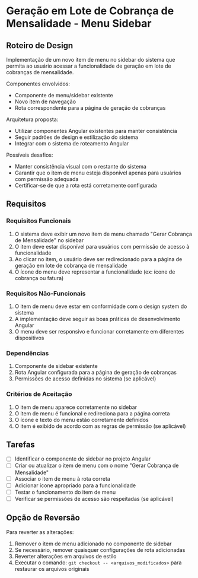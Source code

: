 # Geração em Lote de Cobrança de Mensalidade - Menu Sidebar

## Roteiro de Design

Implementação de um novo item de menu no sidebar do sistema que permita ao usuário acessar a funcionalidade de geração em lote de cobranças de mensalidade.

Componentes envolvidos:
- Componente de menu/sidebar existente
- Novo item de navegação
- Rota correspondente para a página de geração de cobranças

Arquitetura proposta:
- Utilizar componentes Angular existentes para manter consistência
- Seguir padrões de design e estilização do sistema
- Integrar com o sistema de roteamento Angular

Possíveis desafios:
- Manter consistência visual com o restante do sistema
- Garantir que o item de menu esteja disponível apenas para usuários com permissão adequada
- Certificar-se de que a rota está corretamente configurada

## Requisitos

### Requisitos Funcionais
1. O sistema deve exibir um novo item de menu chamado "Gerar Cobrança de Mensalidade" no sidebar
2. O item deve estar disponível para usuários com permissão de acesso à funcionalidade
3. Ao clicar no item, o usuário deve ser redirecionado para a página de geração em lote de cobrança de mensalidade
4. O ícone do menu deve representar a funcionalidade (ex: ícone de cobrança ou fatura)

### Requisitos Não-Funcionais
1. O item de menu deve estar em conformidade com o design system do sistema
2. A implementação deve seguir as boas práticas de desenvolvimento Angular
3. O menu deve ser responsivo e funcionar corretamente em diferentes dispositivos

### Dependências
1. Componente de sidebar existente
2. Rota Angular configurada para a página de geração de cobranças
3. Permissões de acesso definidas no sistema (se aplicável)

### Critérios de Aceitação
1. O item de menu aparece corretamente no sidebar
2. O item de menu é funcional e redireciona para a página correta
3. O ícone e texto do menu estão corretamente definidos
4. O item é exibido de acordo com as regras de permissão (se aplicável)

## Tarefas

- [ ] Identificar o componente de sidebar no projeto Angular
- [ ] Criar ou atualizar o item de menu com o nome "Gerar Cobrança de Mensalidade"
- [ ] Associar o item de menu à rota correta
- [ ] Adicionar ícone apropriado para a funcionalidade
- [ ] Testar o funcionamento do item de menu
- [ ] Verificar se permissões de acesso são respeitadas (se aplicável)

## Opção de Reversão

Para reverter as alterações:
1. Remover o item de menu adicionado no componente de sidebar
2. Se necessário, remover quaisquer configurações de rota adicionadas
3. Reverter alterações em arquivos de estilo
4. Executar o comando: `git checkout -- <arquivos_modificados>` para restaurar os arquivos originais
